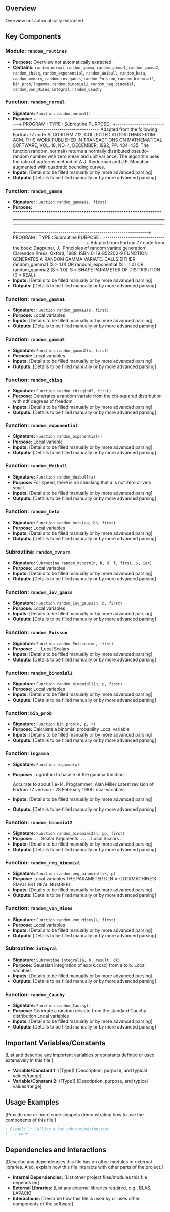 ## Overview

Overview not automatically extracted.

## Key Components

### Module: `random_routines`
- **Purpose:** Overview not automatically extracted.
- **Contains:** `random_normal`, `random_gamma`, `random_gamma1`, `random_gamma2`, `random_chisq`, `random_exponential`, `random_Weibull`, `random_beta`, `random_mvnorm`, `random_inv_gauss`, `random_Poisson`, `random_binomial1`, `bin_prob`, `lngamma`, `random_binomial2`, `random_neg_binomial`, `random_von_Mises`, `integral`, `random_Cauchy`

### Function: `random_normal`
- **Signature:** `Function random_normal()`
- **Purpose:** +-----------------------------------------------------------------+
  PROGRAM  :
  TYPE     : Subroutine
  PURPOSE  :
  +-----------------------------------------------------------------+
  Adapted from the following Fortran 77 code
  ALGORITHM 712, COLLECTED ALGORITHMS FROM ACM.
  THIS WORK PUBLISHED IN TRANSACTIONS ON MATHEMATICAL SOFTWARE,
  VOL. 18, NO. 4, DECEMBER, 1992, PP. 434-435.
  The function random_normal() returns a normally distributed pseudo-random
  number with zero mean and unit variance.
  The algorithm uses the ratio of uniforms method of A.J. Kinderman
  and J.F. Monahan augmented with quadratic bounding curves.
- **Inputs:** [Details to be filled manually or by more advanced parsing]
- **Outputs:** [Details to be filled manually or by more advanced parsing]

### Function: `random_gamma`
- **Signature:** `Function random_gamma(s, first)`
- **Purpose:** *******************************************************************
  *******************************************************************
  *******************************************************************
  +-----------------------------------------------------------------+
  PROGRAM  :
  TYPE     : Subroutine
  PURPOSE  :
  +-----------------------------------------------------------------+
  Adapted from Fortran 77 code from the book:
  Dagpunar, J. 'Principles of random variate generation'
  Clarendon Press, Oxford, 1988.   ISBN 0-19-852202-9
  FUNCTION GENERATES A RANDOM GAMMA VARIATE.
  CALLS EITHER random_gamma1 (S > 1.0)
  OR random_exponential (S = 1.0)
  OR random_gamma2 (S < 1.0).
  S = SHAPE PARAMETER OF DISTRIBUTION (0 < REAL).
- **Inputs:** [Details to be filled manually or by more advanced parsing]
- **Outputs:** [Details to be filled manually or by more advanced parsing]

### Function: `random_gamma1`
- **Signature:** `Function random_gamma1(s, first)`
- **Purpose:** Local variables
- **Inputs:** [Details to be filled manually or by more advanced parsing]
- **Outputs:** [Details to be filled manually or by more advanced parsing]

### Function: `random_gamma2`
- **Signature:** `Function random_gamma2(s, first)`
- **Purpose:** Local variables
- **Inputs:** [Details to be filled manually or by more advanced parsing]
- **Outputs:** [Details to be filled manually or by more advanced parsing]

### Function: `random_chisq`
- **Signature:** `Function random_chisq(ndf, first)`
- **Purpose:** Generates a random variate from the chi-squared distribution with
  ndf degrees of freedom
- **Inputs:** [Details to be filled manually or by more advanced parsing]
- **Outputs:** [Details to be filled manually or by more advanced parsing]

### Function: `random_exponential`
- **Signature:** `Function random_exponential()`
- **Purpose:** Local variable
- **Inputs:** [Details to be filled manually or by more advanced parsing]
- **Outputs:** [Details to be filled manually or by more advanced parsing]

### Function: `random_Weibull`
- **Signature:** `Function random_Weibull(a)`
- **Purpose:** For speed, there is no checking that a is not zero or very small.
- **Inputs:** [Details to be filled manually or by more advanced parsing]
- **Outputs:** [Details to be filled manually or by more advanced parsing]

### Function: `random_beta`
- **Signature:** `Function random_beta(aa, bb, first)`
- **Purpose:** Local variables
- **Inputs:** [Details to be filled manually or by more advanced parsing]
- **Outputs:** [Details to be filled manually or by more advanced parsing]

### Subroutine: `random_mvnorm`
- **Signature:** `Subroutine random_mvnorm(n, h, d, f, first, x, ier)`
- **Purpose:** Local variables
- **Inputs:** [Details to be filled manually or by more advanced parsing]
- **Outputs:** [Details to be filled manually or by more advanced parsing]

### Function: `random_inv_gauss`
- **Signature:** `Function random_inv_gauss(h, b, first)`
- **Purpose:** Local variables
- **Inputs:** [Details to be filled manually or by more advanced parsing]
- **Outputs:** [Details to be filled manually or by more advanced parsing]

### Function: `random_Poisson`
- **Signature:** `Function random_Poisson(mu, first)`
- **Purpose:** ..
  .. Local Scalars ..
- **Inputs:** [Details to be filled manually or by more advanced parsing]
- **Outputs:** [Details to be filled manually or by more advanced parsing]

### Function: `random_binomial1`
- **Signature:** `Function random_binomial1(n, p, first)`
- **Purpose:** Local variables
- **Inputs:** [Details to be filled manually or by more advanced parsing]
- **Outputs:** [Details to be filled manually or by more advanced parsing]

### Function: `bin_prob`
- **Signature:** `Function bin_prob(n, p, r)`
- **Purpose:** Calculate a binomial probability
  Local variable
- **Inputs:** [Details to be filled manually or by more advanced parsing]
- **Outputs:** [Details to be filled manually or by more advanced parsing]

### Function: `lngamma`
- **Signature:** `Function lngamma(x)`
- **Purpose:** Logarithm to base e of the gamma function.

  Accurate to about 1.e-14.
  Programmer: Alan Miller
  Latest revision of Fortran 77 version - 28 February 1988
  Local variables
- **Inputs:** [Details to be filled manually or by more advanced parsing]
- **Outputs:** [Details to be filled manually or by more advanced parsing]

### Function: `random_binomial2`
- **Signature:** `Function random_binomial2(n, pp, first)`
- **Purpose:** ..
  .. Scalar Arguments ..
  ..
  .. Local Scalars ..
- **Inputs:** [Details to be filled manually or by more advanced parsing]
- **Outputs:** [Details to be filled manually or by more advanced parsing]

### Function: `random_neg_binomial`
- **Signature:** `Function random_neg_binomial(sk, p)`
- **Purpose:** Local variables
  THE PARAMETER ULN = -LOG(MACHINE'S SMALLEST REAL NUMBER).
- **Inputs:** [Details to be filled manually or by more advanced parsing]
- **Outputs:** [Details to be filled manually or by more advanced parsing]

### Function: `random_von_Mises`
- **Signature:** `Function random_von_Mises(k, first)`
- **Purpose:** Local variables
- **Inputs:** [Details to be filled manually or by more advanced parsing]
- **Outputs:** [Details to be filled manually or by more advanced parsing]

### Subroutine: `integral`
- **Signature:** `Subroutine integral(a, b, result, dk)`
- **Purpose:** Gaussian integration of exp(k.cosx) from a to b.
  Local variables
- **Inputs:** [Details to be filled manually or by more advanced parsing]
- **Outputs:** [Details to be filled manually or by more advanced parsing]

### Function: `random_Cauchy`
- **Signature:** `Function random_Cauchy()`
- **Purpose:** Generate a random deviate from the standard Cauchy distribution
  Local variables
- **Inputs:** [Details to be filled manually or by more advanced parsing]
- **Outputs:** [Details to be filled manually or by more advanced parsing]

## Important Variables/Constants

[List and describe any important variables or constants defined or used extensively in this file.]

- **Variable/Constant 1:** ([Type]) [Description, purpose, and typical values/range]
- **Variable/Constant 2:** ([Type]) [Description, purpose, and typical values/range]

## Usage Examples

[Provide one or more code snippets demonstrating how to use the components of this file.]

```fortran
! Example 1: Calling a key subroutine/function
! ... code ...
```

## Dependencies and Interactions

[Describe any dependencies this file has on other modules or external libraries. Also, explain how this file interacts with other parts of the project.]

- **Internal Dependencies:** [List other project files/modules this file depends on]
- **External Libraries:** [List any external libraries required, e.g., BLAS, LAPACK]
- **Interactions:** [Describe how this file is used by or uses other components of the software]
